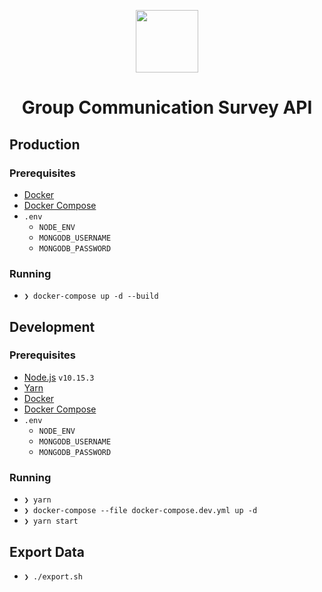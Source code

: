 <div align="center">
  <p>
    <img src="https://user-images.githubusercontent.com/11808903/73601813-5dbffd00-4568-11ea-9377-ec8f554417fb.png" width="100"/>
  </p>

  <h1>Group Communication Survey API</h1>
</div>

## Production

### Prerequisites

- [Docker](https://www.docker.com/)
- [Docker Compose](https://docs.docker.com/compose/)
- `.env`
  - `NODE_ENV`
  - `MONGODB_USERNAME`
  - `MONGODB_PASSWORD`

### Running

- `❯ docker-compose up -d --build`

## Development

### Prerequisites

- [Node.js](https://nodejs.org/en) `v10.15.3`
- [Yarn](https://yarnpkg.com/en/)
- [Docker](https://www.docker.com/)
- [Docker Compose](https://docs.docker.com/compose/)
- `.env`
  - `NODE_ENV`
  - `MONGODB_USERNAME`
  - `MONGODB_PASSWORD`

### Running

- `❯ yarn`
- `❯ docker-compose --file docker-compose.dev.yml up -d`
- `❯ yarn start`

## Export Data

- `❯ ./export.sh`
